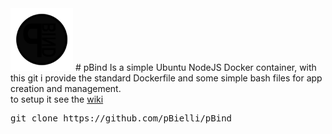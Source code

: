 <img height="100px" src="https://raw.githubusercontent.com/pBielli/pBind/master/wiki/logo_anim.gif"/>
# pBind
Is a simple Ubuntu NodeJS Docker container, with this git i provide the standard Dockerfile and some simple bash files for app creation and management.
<br/>to setup it see the <a href="https://github.com/pBielli/Dk_container/wiki">wiki</a>

<pre>git clone https://github.com/pBielli/pBind</pre>
